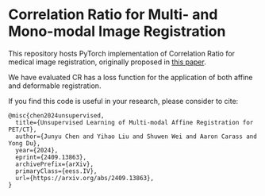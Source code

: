 # Correlation Ratio for Multi- and Mono-modal Image Registration
This repository hosts PyTorch implementation of Correlation Ratio for medical image registration, originally proposed in [this paper](https://link.springer.com/chapter/10.1007/BFb0056301).

We have evaluated CR has a loss function for the application of both affine and deformable registration.


If you find this code is useful in your research, please consider to cite:

    @misc{chen2024unsupervised,
      title={Unsupervised Learning of Multi-modal Affine Registration for PET/CT}, 
      author={Junyu Chen and Yihao Liu and Shuwen Wei and Aaron Carass and Yong Du},
      year={2024},
      eprint={2409.13863},
      archivePrefix={arXiv},
      primaryClass={eess.IV},
      url={https://arxiv.org/abs/2409.13863}, 
    }
